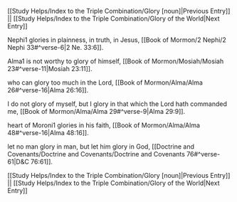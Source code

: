 [[Study Helps/Index to the Triple Combination/Glory [noun]|Previous Entry]]  ||  [[Study Helps/Index to the Triple Combination/Glory of the World|Next Entry]]

 Nephi1 glories in plainness, in truth, in Jesus, [[Book of Mormon/2 Nephi/2 Nephi 33#^verse-6|2 Ne. 33:6]].

 Alma1 is not worthy to glory of himself, [[Book of Mormon/Mosiah/Mosiah 23#^verse-11|Mosiah 23:11]].

 who can glory too much in the Lord, [[Book of Mormon/Alma/Alma 26#^verse-16|Alma 26:16]].

 I do not glory of myself, but I glory in that which the Lord hath commanded me, [[Book of Mormon/Alma/Alma 29#^verse-9|Alma 29:9]].

 heart of Moroni1 glories in his faith, [[Book of Mormon/Alma/Alma 48#^verse-16|Alma 48:16]].

 let no man glory in man, but let him glory in God, [[Doctrine and Covenants/Doctrine and Covenants/Doctrine and Covenants 76#^verse-61|D&C 76:61]].

[[Study Helps/Index to the Triple Combination/Glory [noun]|Previous Entry]]  ||  [[Study Helps/Index to the Triple Combination/Glory of the World|Next Entry]]